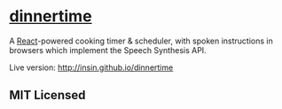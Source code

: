 # [dinnertime](http://insin.github.io/dinnertime)

A [React](http://facebook.github.io/react)-powered cooking timer & scheduler,
with spoken instructions in browsers which implement the Speech Synthesis API.

Live version: http://insin.github.io/dinnertime

## MIT Licensed